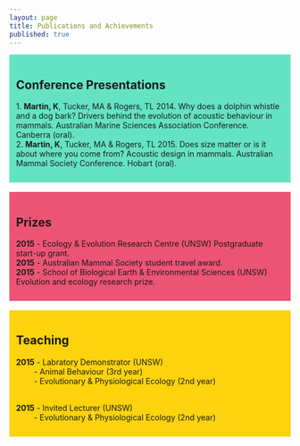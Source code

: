 ```yaml
---
layout: page
title: Publications and Achievements
published: true
---
```


<div style="padding:12px; background-color: #64e3c3">
<h2>
Conference Presentations
</h2>

<p>
1. <strong>Martin, K</strong>, Tucker, MA & Rogers, TL 2014. Why does a dolphin whistle and a dog bark? Drivers behind the evolution of acoustic behaviour in mammals. Australian Marine Sciences Association Conference. Canberra (oral).<br>
2. <strong>Martin, K</strong>, Tucker, MA & Rogers, TL 2015. Does size matter or is it about where you come from? Acoustic design in mammals. Australian Mammal Society Conference. Hobart (oral).
</p>
</div>

<br>

<div style="padding:12px; background-color: #ec5473">
<h2>
Prizes
</h2>

<p>
<strong>2015</strong> - Ecology & Evolution Research Centre (UNSW) Postgraduate start-up grant. <br>
<strong>2015</strong> - Australian Mammal Society student travel award. <br>
<strong>2015</strong> - School of Biological Earth & Environmental Sciences (UNSW) Evolution and ecology research prize.
</p>
</div>

<br>

<div style="padding:12px; background-color: #fcd30c">
<h2>
Teaching
</h2>

<strong>2015</strong> - Labratory Demonstrator (UNSW) <br>
&emsp;&ensp;&ensp; - Animal Behaviour (3rd year) <br>
&emsp;&ensp;&ensp; - Evolutionary & Physiological Ecology (2nd year) <br><br>

<strong>2015</strong> - Invited Lecturer (UNSW) <br>
&emsp;&ensp;&ensp; - Evolutionary & Physiological Ecology (2nd year)







